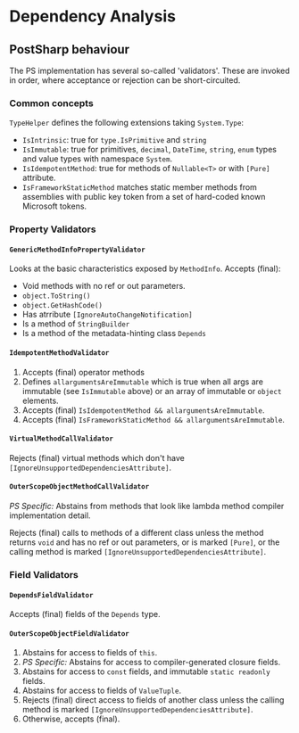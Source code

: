 ﻿# Dependency Analysis

## PostSharp behaviour

The PS implementation has several so-called 'validators'. These are invoked in order, where acceptance or rejection can be short-circuited.

### Common concepts

`TypeHelper` defines the following extensions taking `System.Type`:

- `IsIntrinsic`: true for `type.IsPrimitive` and `string`
- `IsImmutable`: true for primitives, `decimal`, `DateTime`, `string`, `enum` types and value types with namespace `System`.
- `IsIdempotentMethod`: true for methods of `Nullable<T>` or with `[Pure]` attribute.
- `IsFrameworkStaticMethod` matches static member methods from assemblies with public key token from a set of hard-coded known Microsoft tokens.

### Property Validators

#### `GenericMethodInfoPropertyValidator`

Looks at the basic characteristics exposed by `MethodInfo`. Accepts (final):

- Void methods with no ref or out parameters.
- `object.ToString()`
- `object.GetHashCode()`
- Has atrribute `[IgnoreAutoChangeNotification]`
- Is a method of `StringBuilder`
- Is a method of the metadata-hinting class `Depends`

#### `IdempotentMethodValidator`

1. Accepts (final) operator methods
2. Defines `allargumentsAreImmutable` which is true when all args are immutable (see `IsImmutable` above) or an array of immutable or `object` elements.
3. Accepts (final) `IsIdempotentMethod && allargumentsAreImmutable`.
4. Accepts (final) `IsFrameworkStaticMethod && allargumentsAreImmutable`.

#### `VirtualMethodCallValidator`

Rejects (final) virtual methods which don't have `[IgnoreUnsupportedDependenciesAttribute]`.

#### `OuterScopeObjectMethodCallValidator`

_PS Specific:_ Abstains from methods that look like lambda method compiler implementation detail.

Rejects (final) calls to methods of a different class unless the method returns `void` and has no ref or out parameters, or is marked `[Pure]`, or the calling method is marked `[IgnoreUnsupportedDependenciesAttribute]`.

### Field Validators

#### `DependsFieldValidator`

Accepts (final) fields of the `Depends` type.

#### `OuterScopeObjectFieldValidator`

1. Abstains for access to fields of `this`.
2. _PS Specific:_ Abstains for access to compiler-generated closure fields.
3. Abstains for access to `const` fields, and immutable `static readonly` fields.
4. Abstains for access to fields of `ValueTuple`.
5. Rejects (final) direct access to fields of another class unless the calling method is marked `[IgnoreUnsupportedDependenciesAttribute]`.
6. Otherwise, accepts (final).